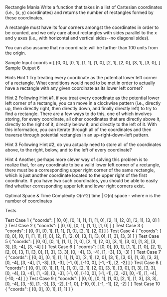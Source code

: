 Rectangle Mania
Write a function that takes in a list of Cartesian coordinates (i.e., (x, y) coordinates) and returns the number of rectangles formed by these coordinates.

A rectangle must have its four corners amongst the coordinates in order to be counted, and we only care about rectangles with sides parallel to the x and y axes (i.e., with horizontal and vertical sides--no diagonal sides).

You can also assume that no coordinate will be farther than 100 units from the origin.

Sample Input
coords = [
  [0, 0], [0, 1], [1, 1], [1, 0],
  [2, 1], [2, 0], [3, 1], [3, 0],
]
Sample Output
6

Hints
Hint 1
Try treating every coordinate as the potential lower left corner of a rectangle. What conditions would need to be met in order to actually have a rectangle with any given coordinate as its lower left corner?

Hint 2
Following Hint #1, if you treat every coordinate as the potential lower left corner of a rectangle, you can move in a clockwise pattern (i.e., directly up, then directly right, then directly down, and finally directly left) to try to find a rectangle. There are a few ways to do this, one of which involves storing, for every coordinate, all other coordinates that are directly above it, directly to the right of it, directly below it, and directly to the left of it. With this information, you can iterate through all of the coordinates and then traverse through potential rectangles in an up-right-down-left pattern.

Hint 3
Following Hint #2, do you actually need to store all of the coordinates above, to the right, below, and to the left of every coordinate?

Hint 4
Another, perhaps more clever way of solving this problem is to realize that, for any coordinate to be a valid lower left corner of a rectangle, there must be a corresponding upper right corner of the same rectangle, which is just another coordinate located to the upper right of the first coordinate. If you have two such coordinates, you should be able to easily find whether corresponding upper left and lower right corners exist.

Optimal Space & Time Complexity
O(n^2) time | O(n) space - where n is the number of coordinates

Tests

Test Case 1
{
  "coords": [
    [0, 0],
    [0, 1],
    [1, 1],
    [1, 0],
    [2, 1],
    [2, 0],
    [3, 1],
    [3, 0]
  ]
}
Test Case 2
{
  "coords": [
    [0, 0],
    [0, 1],
    [1, 1],
    [1, 0]
  ]
}
Test Case 3
{
  "coords": [
    [0, 0],
    [0, 1],
    [1, 1],
    [1, 0],
    [2, 1],
    [2, 0]
  ]
}
Test Case 4
{
  "coords": [
    [0, 0],
    [0, 1],
    [1, 1],
    [1, 0],
    [2, 1],
    [2, 0],
    [3, 1],
    [3, 0],
    [1, 3],
    [3, 3]
  ]
}
Test Case 5
{
  "coords": [
    [0, 0],
    [0, 1],
    [1, 1],
    [1, 0],
    [2, 1],
    [2, 0],
    [3, 1],
    [3, 0],
    [1, 3],
    [3, 3],
    [0, -4],
    [3, -4]
  ]
}
Test Case 6
{
  "coords": [
    [0, 0],
    [0, 1],
    [1, 1],
    [1, 0],
    [2, 1],
    [2, 0],
    [3, 1],
    [3, 0],
    [1, 3],
    [3, 3],
    [0, -4],
    [3, -4],
    [1, -3],
    [3, -3]
  ]
}
Test Case 7
{
  "coords": [
    [0, 0],
    [0, 1],
    [1, 1],
    [1, 0],
    [2, 1],
    [2, 0],
    [3, 1],
    [3, 0],
    [1, 3],
    [3, 3],
    [0, -4],
    [3, -4],
    [1, -3],
    [3, -3],
    [-1, 0],
    [-10, 0],
    [-1, -1],
    [2, -2]
  ]
}
Test Case 8
{
  "coords": [
    [0, 0],
    [0, 1],
    [1, 1],
    [1, 0],
    [2, 1],
    [2, 0],
    [3, 1],
    [3, 0],
    [1, 3],
    [3, 3],
    [0, -4],
    [3, -4],
    [1, -3],
    [3, -3],
    [-1, 0],
    [-10, 0],
    [-1, -1],
    [2, -2],
    [0, -1],
    [1, -4],
    [-10, -4]
  ]
}
Test Case 9
{
  "coords": [
    [0, 0],
    [0, 1],
    [1, 0],
    [2, 1],
    [1, 3],
    [3, 3],
    [0, -4],
    [3, -5],
    [1, -3],
    [3, -2],
    [-1, 0],
    [-10, 0],
    [-1, -1],
    [2, -2]
  ]
}
Test Case 10
{
  "coords": [
    [0, 0],
    [0, 1],
    [1, 1]
  ]
}